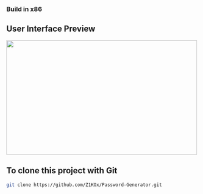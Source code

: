 ### Build in x86

## User Interface Preview
<img src="https://cdn.discordapp.com/attachments/847075046329679903/1217194838009712700/qHNWsVT.png?ex=66280e07&is=66159907&hm=d297d3fbf4be8cea94a2b0d965b201fc1048f992086a2f2ce151e05b1081c5fa&" height="300" width="500">

## To clone this project with Git
```bash
git clone https://github.com/Z1KOx/Password-Generator.git
```
